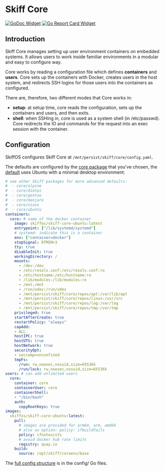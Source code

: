 # Skiff Core

[![GoDoc Widget]][GoDoc] [![Go Report Card Widget]][Go Report Card]

[GoDoc]: https://godoc.org/github.com/skiffos/skiff-core
[GoDoc Widget]: https://godoc.org/github.com/skiffos/skiff-core?status.svg
[Go Report Card Widget]: https://goreportcard.com/badge/github.com/skiffos/skiff-core
[Go Report Card]: https://goreportcard.com/report/github.com/skiffos/skiff-core

## Introduction

Skiff Core manages setting up user environment containers on embedded systems. It allows users to work inside familiar environments in a modular and easy to configure way.

Core works by reading a configuration file which defines **containers** and **users**. Core sets up the containers with Docker, creates users in the host system, and redirects SSH logins for those users into the containers as configured.

There are, therefore, two different modes that Core works in:

 - **setup**: at setup time, core reads the configuration, sets up the containers and users, and then exits.
 - **shell**: when SSHing in, core is used as a system shell (in /etc/passwd). Core redirects the IO and commands for the request into an exec session with the container.
 
## Configuration

SkiffOS configures Skiff Core at `/mnt/persist/skiff/core/config.yaml`.

The defaults are configured by the [core package] that you've chosen, the
[default] uses Ubuntu with a minimal desktop environment:

[core package]: https://github.com/skiffos/SkiffOS/tree/master/configs/core
[default]: https://github.com/skiffos/SkiffOS/blob/master/configs/skiff/core/buildroot_ext/package/skiff-core-defconfig/coreenv-defconfig.yaml

```yaml
# see other Skiff packages for more advanced defaults:
#  - core/alpine
#  - core/dietpi
#  - core/gentoo
#  - core/manjaro
#  - core/nixos
#  - core/ubuntu
containers:
  core: # name of the docker container
    image: skiffos/skiff-core-ubuntu:latest
    entrypoint: ["/lib/systemd/systemd"]
    # systemd: indicate this is a container
    env: ["container=docker"]
    stopSignal: RTMIN+3
    tty: true
    disableInit: true
    workingDirectory: /
    mounts:
      - /dev:/dev
      - /etc/resolv.conf:/etc/resolv.conf:ro
      - /etc/hostname:/etc/hostname:ro
      - /lib/modules:/lib/modules:ro
      - /mnt:/mnt
      - /run/udev:/run/udev
      - /mnt/persist/skiff/core/repos/apt:/var/lib/apt
      - /mnt/persist/skiff/core/repos/linux:/usr/src
      - /mnt/persist/skiff/core/repos/log:/var/log
      - /mnt/persist/skiff/core/repos/tmp:/var/tmp
    privileged: true
    startAfterCreate: true
    restartPolicy: "always"
    capAdd:
    - ALL
    hostIPC: true
    hostUTS: true
    hostNetwork: true
    securityOpt:
    - seccomp=unconfined
    tmpFs:
      /run: rw,noexec,nosuid,size=65536k
      /run/lock: rw,noexec,nosuid,size=65536k
users: # can add unlimited users 
  core:
    container: core
    containerUser: core
    containerShell:
    - "/bin/bash"
    auth:
      copyRootKeys: true
images:
  skiffos/skiff-core-ubuntu:latest:
    pull:
      # images are provided for arm64, arm, amd64
      # also an option: policy: ifbuildfails
      policy: ifnotexists
      # avoid docker hub rate limits
      registry: quay.io
    build:
      source: /opt/skiff/coreenv/base
```

The [full config structure] is in the config/ Go files.

[full config structure]: https://github.com/skiffos/skiff-core/blob/master/config/core_config.go#L43
